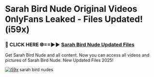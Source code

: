 # Sarah Bird Nude Original Videos 0nlyFans Leaked - Files Updated! (i59x)

<h3>🔴 CLICK HERE 🌐==►► <a href="https://tinyurl.com/52m3yx9h" rel="nofollow">Sarah Bird Nude Updated Files</a></h3>

Get Sarah Bird Nude and all content. Now you can access all videos and pictures of Sarah Bird Nude. New Updated Files 2025!

[![i59x](https://i.imgur.com/TnHtlc8.gif)](https://tinyurl.com/52m3yx9h)
sarah bird nudes